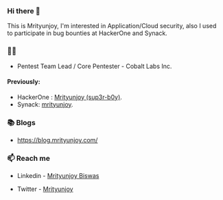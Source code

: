 ### Hi there 👋


This is Mrityunjoy, I'm interested in Application/Cloud security, also I used to participate in bug bounties at HackerOne and Synack.

### 👨‍💻

- Pentest Team Lead / Core Pentester - Cobalt Labs Inc.

#### **Previously:**
- HackerOne : [Mrityunjoy (sup3r-b0y)](https://hackerone.com/sup3r-b0y?type=user).
- Synack: [mrityunjoy](https://platform.synack.com/profile/mrityunjoy).

### 📚 Blogs

- https://blog.mrityunjoy.com/


### 📫 Reach me

- Linkedin - [Mrityunjoy Biswas](https://www.linkedin.com/in/mrityunjoy-biswas/)

- Twitter - [Mrityunjoy](https://twitter.com/mitunjoy11)
